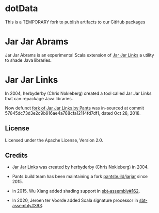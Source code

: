 dotData
==============

This is a TEMPORARY fork to publish artifacts to our GitHub packages

Jar Jar Abrams
==============

Jar Jar Abrams is an experimental Scala extension of [Jar Jar Links][links] a utility to shade Java libraries.

Jar Jar Links
============

In 2004, herbyderby (Chris Nokleberg) created a tool called Jar Jar Links that can repackage Java libraries.

Now defunct [fork of Jar Jar Links by Pants](https://github.com/pantsbuild/jarjar) was in-sourced at commit 57845dc73d3e2c9b916ae4a788cfa12114fd7df1, dated Oct 28, 2018.

## License

Licensed under the Apache License, Version 2.0.

## Credits

- [Jar Jar Links][links] was created by herbyderby (Chris Nokleberg) in 2004.
- Pants build team has been maintaining a fork [pantsbuild/jarjar][pj] since 2015.
- In 2015, Wu Xiang added shading support in [sbt-assembly#162](https://github.com/sbt/sbt-assembly/pull/162).
- In 2020, Jeroen ter Voorde added Scala signature processor in [sbt-assembly#393](https://github.com/sbt/sbt-assembly/pull/393).

  [links]: https://code.google.com/archive/p/jarjar/
  [pj]: https://github.com/pantsbuild/jarjar
